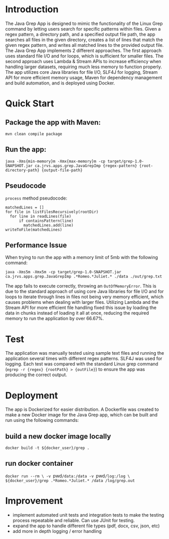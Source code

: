 # Introduction
The Java Grep App is designed to mimic the functionality of the Linux Grep command by letting users search for specific patterns within files. Given a regex pattern, a directory path, and a specified output file path, the app searches all files in the given directory, creates a list of lines that match the given regex pattern, and writes all matched lines to the provided output file. The Java Grep App implements 2 different approaches. The first approach uses standard file I/O and for loops, which is sufficient for smaller files. The second approach uses Lambda & Stream APIs to increase efficiency when handling larger datasets, requiring much less memory to function properly. The app utilizes core Java libraries for file I/O, SLF4J for logging, Stream API for more efficient memory usage, Maven for dependency management and build automation, and is deployed using Docker.


# Quick Start
## Package the app with Maven:
```
mvn clean compile package
```
## Run the app:
```
java -Xms{min-memory}m -Xmx{max-memory}m -cp target/grep-1.0-SNAPSHOT.jar ca.jrvs.apps.grep.JavaGrepImp {regex-pattern} {root-directory-path} {output-file-path}
```


## Pseudocode
`process` method pseudocode:
```
matchedLines = []
for file in listFilesRecursively(rootDir)
  for line in readLines(file)
      if containsPattern(line)
        matchedLines.add(line)
writeToFile(matchedLines)
```

## Performance Issue
When trying to run the app with a memory limit of 5mb with the following command:
```
java -Xms5m -Xmx5m -cp target/grep-1.0-SNAPSHOT.jar ca.jrvs.apps.grep.JavaGrepImp .*Romeo.*Juliet.* ./data ./out/grep.txt
```
The app fails to execute correctly, throwing an `OutOfMemoryError`. This is due to the standard approach of using core Java libraries for file I/O and for loops to iterate through lines in files not being very memory efficient, which causes problems when dealing with larger files. Utilizing Lambda and the Stream API for more efficient file handling fixed this issue by loading the data in chunks instead of loading it all at once, reducing the required memory to run the application by over 66.67%. 

# Test
The application was manually tested using sample text files and running the application several times with different regex patterns. SLF4J was used for logging. Each test was compared with the standard Linux grep command (`egrep -r {regex} {rootPath} > {outFile}`) to ensure the app was producing the correct output.  

# Deployment
The app is Dockerized for easier distribution. A Dockerfile was created to make a new Docker image for the Java Grep app, which can be built and run using the following commands:
## build a new docker image locally
`docker build -t ${docker_user}/grep .`
## run docker container 
`docker run --rm \
-v `pwd`/data:/data -v `pwd`/log:/log \
${docker_user}/grep .*Romeo.*Juliet.* /data /log/grep.out`


# Improvement
- implement automated unit tests and integration tests to make the testing process repeatable and reliable. Can use JUnit for testing.
- expand the app to handle different file types (pdf, docx, csv, json, etc)
- add more in depth logging / error handling
